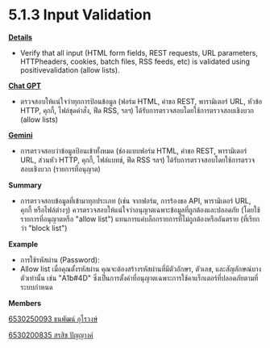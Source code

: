 # 5.1.3 Input Validation

**[Details](https://owasp.org/www-project-application-security-verification-standard)**
- Verify that all input (HTML form fields, REST requests, URL parameters, HTTPheaders, cookies, batch files, RSS feeds, etc) is validated using positivevalidation (allow lists). 



 **[Chat GPT](chatgpt.com)**
- ตรวจสอบให้แน่ใจว่าทุกการป้อนข้อมูล (ฟอร์ม HTML, คำขอ REST, พารามิเตอร์ URL, หัวข้อ HTTP, คุกกี้, ไฟล์ชุดคำสั่ง, ฟีด RSS, ฯลฯ) ได้รับการตรวจสอบโดยใช้การตรวจสอบเชิงบวก (allow lists) 



**[Gemini](gemini.google.com)**
- การตรวจสอบว่าข้อมูลป้อนเข้าทั้งหมด (ช่องแบบฟอร์ม HTML, คำขอ REST, พารามิเตอร์ URL, ส่วนหัว HTTP, คุกกี้, ไฟล์แบทช์, ฟีด RSS ฯลฯ) ได้รับการตรวจสอบโดยใช้การตรวจสอบเชิงบวก (รายการที่อนุญาต)


**Summary**
- การตรวจสอบข้อมูลที่เข้ามาทุกประเภท (เช่น จากฟอร์ม, การร้องขอ API, พารามิเตอร์ URL, คุกกี้ หรือไฟล์ต่างๆ) ควรตรวจสอบให้แน่ใจว่าอนุญาตเฉพาะข้อมูลที่ถูกต้องและปลอดภัย (โดยใช้รายการที่อนุญาตหรือ "allow list") แทนการแค่บล็อกรายการที่ไม่ถูกต้องหรืออันตราย (ที่เรียกว่า "block list")


**Example**
- การใช้รหัสผ่าน (Password):
- Allow list เมื่อคุณตั้งรหัสผ่าน คุณจะต้องสร้างรหัสผ่านที่มีตัวอักษร, ตัวเลข, และสัญลักษณ์บางตัวเท่านั้น เช่น "A1b#4D" ซึ่งเป็นการตั้งค่าที่อนุญาตเฉพาะการใช้คาแร็กเตอร์ที่ปลอดภัยตามที่ระบบกำหนด

 
**Members**

[6530250093 ธนพัฒน์ อุไรวงษ์](https://friday1313.github.io/security-requirements)

[6530200835 สรสิช ปัญญางค์](https://bossmahob.github.io/security-requirements)
